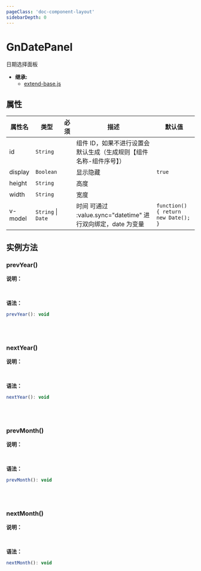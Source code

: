 ```yaml
---
pageClass: 'doc-component-layout'
sidebarDepth: 0
---
```


# GnDatePanel

日期选择面板

- **继承:**
  - [extend-base.js](extend-base.md)

## 属性

<div class="doc-table">

| 属性名  | 类型                   | 必须 | 描述                                                               | 默认值                              |
| ------- | ---------------------- | ---- | ------------------------------------------------------------------ | ----------------------------------- |
| id      | `String`               |      | 组件 ID，如果不进行设置会默认生成（生成规则【组件名称-组件序号】） |                                     |
| display | `Boolean`              |      | 显示隐藏                                                           | `true`                              |
| height  | `String`               |      | 高度                                                               |                                     |
| width   | `String`               |      | 宽度                                                               |                                     |
| v-model | `String` &#124; `Date` |      | 时间 可通过 :value.sync="datetime" 进行双向绑定，date 为变量       | `function() { return new Date(); }` |

</div>

## 实例方法

### prevYear()

<div class="method-body">

**说明：**

<br>

**语法：**

```js
prevYear(): void
```

<br>

<br>

</div>

### nextYear()

<div class="method-body">

**说明：**

<br>

**语法：**

```js
nextYear(): void
```

<br>

<br>

</div>

### prevMonth()

<div class="method-body">

**说明：**

<br>

**语法：**

```js
prevMonth(): void
```

<br>

<br>

</div>

### nextMonth()

<div class="method-body">

**说明：**

<br>

**语法：**

```js
nextMonth(): void
```

<br>

<br>

</div>
